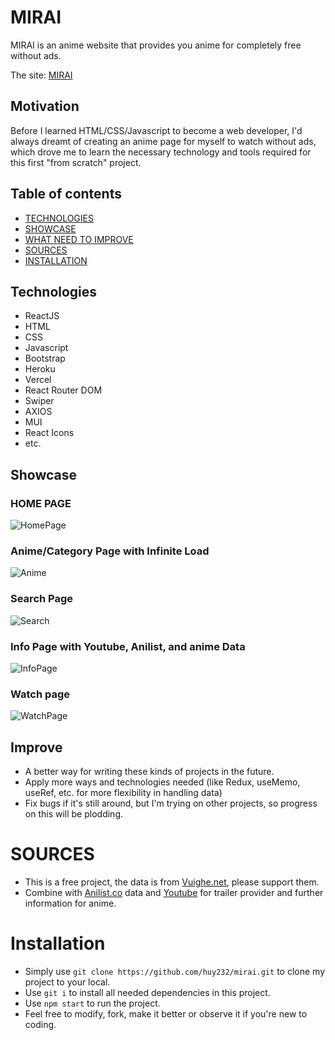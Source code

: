 <p align="center">
<h1>MIRAI</h1>
</p>
MIRAI is an anime website that provides you anime for completely free without ads.

The site: [MIRAI](https://mirai-huy8856.vercel.app/)

<h2>Motivation</h2>
Before I learned HTML/CSS/Javascript to become a web developer, I'd always dreamt of creating an anime page for myself to watch without ads, which drove me to learn the necessary technology and tools required for this first "from scratch" project.

## Table of contents
- [TECHNOLOGIES](#technologies)
- [SHOWCASE](#showcase)
- [WHAT NEED TO IMPROVE](#improve)
- [SOURCES](#sources)
- [INSTALLATION](#installation)

## Technologies
- ReactJS
- HTML
- CSS
- Javascript
- Bootstrap
- Heroku
- Vercel
- React Router DOM
- Swiper
- AXIOS
- MUI
- React Icons
- etc.

## Showcase
<p align="center">
<h3>HOME PAGE</h3>
</p>

![HomePage](./public/gif/HomePage.gif)
<p align="center">
<h3>Anime/Category Page with Infinite Load</h3>
</p>

![Anime](./public/gif/Anime.gif)
<p align="center">
<h3>Search Page</h3>
</p>

![Search](https://i.imgur.com/qxvCQzv.gif)
<p align="center">
<h3>Info Page with Youtube, Anilist, and anime Data</h3>
</p>

![InfoPage](./public/gif/Info.gif)
<p align="center">
<h3>Watch page</h3>
</p>

![WatchPage](./public/gif/Watch.gif)



## Improve
- A better way for writing these kinds of projects in the future.
- Apply more ways and technologies needed (like Redux, useMemo, useRef, etc. for more flexibility in handling data)
- Fix bugs if it's still around, but I'm trying on other projects, so progress on this will be plodding.

# SOURCES
- This is a free project, the data is from [Vuighe.net](https://vuighe.net/), please support them.
- Combine with [Anilist.co](https://anilist.co/) data and [Youtube](https://www.youtube.com/) for trailer provider and further information for anime.

# Installation
- Simply use `git clone https://github.com/huy232/mirai.git` to clone my project to your local.
- Use `git i` to install all needed dependencies in this project.
- Use `npm start` to run the project.
- Feel free to modify, fork, make it better or observe it if you're new to coding.